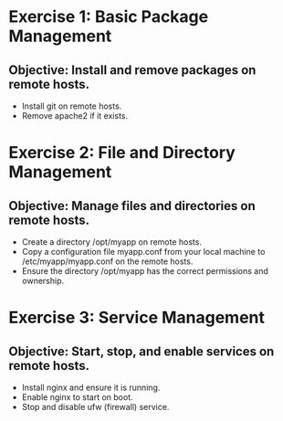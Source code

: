 # Exercise 1: Basic Package Management
## Objective: Install and remove packages on remote hosts.

- Install git on remote hosts.
- Remove apache2 if it exists.

# Exercise 2: File and Directory Management
## Objective: Manage files and directories on remote hosts.

- Create a directory /opt/myapp on remote hosts.
- Copy a configuration file myapp.conf from your local machine to /etc/myapp/myapp.conf on the remote hosts.
- Ensure the directory /opt/myapp has the correct permissions and ownership.

# Exercise 3: Service Management
## Objective: Start, stop, and enable services on remote hosts.

- Install nginx and ensure it is running.
- Enable nginx to start on boot.
- Stop and disable ufw (firewall) service.
